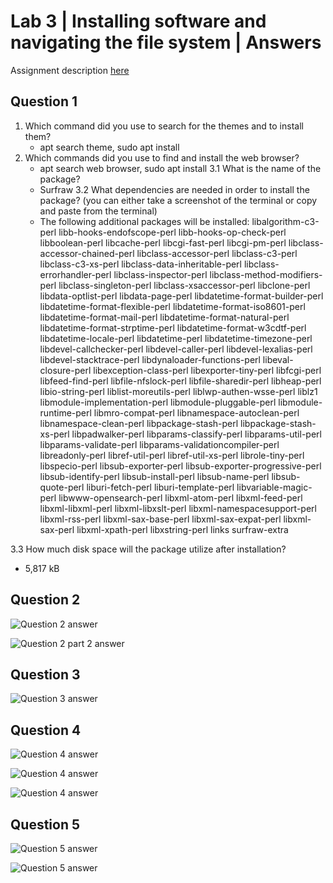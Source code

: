# Lab 3 | Installing software and navigating the file system | Answers
Assignment description [here](https://raw.githubusercontent.com/ra559/cis106/main/labs/lab3.md)

## Question 1
1. Which command did you use to search for the themes and to install them?
   - apt search theme,  sudo apt install
2. Which commands did you use to find and install the web browser?
   - apt search web browser, sudo apt install 
3.1 What is the name of the package?
   - Surfraw
3.2 What dependencies are needed in order to install the package? (you can either take a screenshot of the terminal or copy and paste from the terminal)
   - The following additional packages will be installed:
  libalgorithm-c3-perl libb-hooks-endofscope-perl
  libb-hooks-op-check-perl libboolean-perl libcache-perl
  libcgi-fast-perl libcgi-pm-perl libclass-accessor-chained-perl
  libclass-accessor-perl libclass-c3-perl libclass-c3-xs-perl
  libclass-data-inheritable-perl libclass-errorhandler-perl
  libclass-inspector-perl libclass-method-modifiers-perl
  libclass-singleton-perl libclass-xsaccessor-perl libclone-perl
  libdata-optlist-perl libdata-page-perl
  libdatetime-format-builder-perl
  libdatetime-format-flexible-perl
  libdatetime-format-iso8601-perl libdatetime-format-mail-perl
  libdatetime-format-natural-perl
  libdatetime-format-strptime-perl libdatetime-format-w3cdtf-perl
  libdatetime-locale-perl libdatetime-perl
  libdatetime-timezone-perl libdevel-callchecker-perl
  libdevel-caller-perl libdevel-lexalias-perl
  libdevel-stacktrace-perl libdynaloader-functions-perl
  libeval-closure-perl libexception-class-perl
  libexporter-tiny-perl libfcgi-perl libfeed-find-perl
  libfile-nfslock-perl libfile-sharedir-perl libheap-perl
  libio-string-perl liblist-moreutils-perl
  liblwp-authen-wsse-perl liblz1 libmodule-implementation-perl
  libmodule-pluggable-perl libmodule-runtime-perl
  libmro-compat-perl libnamespace-autoclean-perl
  libnamespace-clean-perl libpackage-stash-perl
  libpackage-stash-xs-perl libpadwalker-perl
  libparams-classify-perl libparams-util-perl
  libparams-validate-perl libparams-validationcompiler-perl
  libreadonly-perl libref-util-perl libref-util-xs-perl
  librole-tiny-perl libspecio-perl libsub-exporter-perl
  libsub-exporter-progressive-perl libsub-identify-perl
  libsub-install-perl libsub-name-perl libsub-quote-perl
  liburi-fetch-perl liburi-template-perl libvariable-magic-perl
  libwww-opensearch-perl libxml-atom-perl libxml-feed-perl
  libxml-libxml-perl libxml-libxslt-perl
  libxml-namespacesupport-perl libxml-rss-perl
  libxml-sax-base-perl libxml-sax-expat-perl libxml-sax-perl
  libxml-xpath-perl libxstring-perl links surfraw-extra

3.3 How much disk space will the package utilize after installation?
  - 5,817 kB

## Question 2
![Question 2 answer](../images/../lab3ques2.png)

![Question 2 part 2 answer](../images/lab3part2.png)

## Question 3
![Question 3 answer](../images/lab3ques3.png)
## Question 4
![Question 4 answer](../images/lab3question4part2.png)

![Question 4 answer](../images/lab3question4part3.png)

![Question 4 answer](../images/lab3question4part3.2.png)


## Question 5
![Question 5 answer](../images/lab3question5.png)

![Question 5 answer](../images/)


